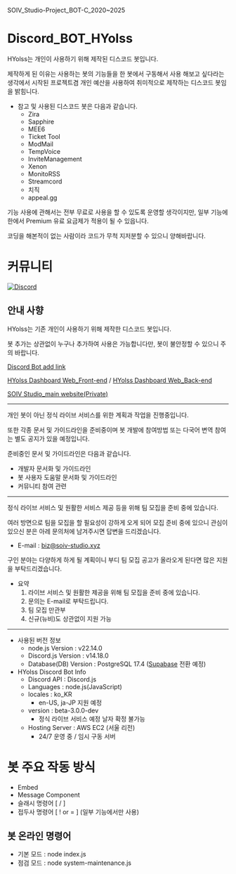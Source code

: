 SOIV_Studio-Project_BOT-C_2020~2025
# Discord_BOT_HYolss
HYolss는 개인이 사용하기 위해 제작된 디스코드 봇입니다.

제작하게 된 이유는 사용하는 봇의 기능들을 한 봇에서 구동해서 사용 해보고 싶다라는 생각에서 시작된 프로젝트겸 개인 예산을 사용하여 취미적으로 제작하는 디스코드 봇임을 밝힘니다.
- 참고 및 사용된 디스코드 봇은 다음과 같습니다.
    * Zira
    * Sapphire
    * MEE6
    * Ticket Tool
    * ModMail
    * TempVoice
    * InviteManagement
    * Xenon
    * MonitoRSS
    * Streamcord
    * 치직
    * appeal.gg

기능 사용에 관해서는 전부 무료로 사용을 할 수 있도록 운영할 생각이지만, 일부 기능에 한에서 Premium 유료 요금제가 적용이 될 수 있읍니다.

코딩을 해본적이 없는 사람이라 코드가 무척 지저분할 수 있으니 양해바랍니다.

# 커뮤니티
[![Discord](https://img.shields.io/badge/Discord-%235865F2.svg?style=for-the-badge&logo=discord&logoColor=white)](https://discord.gg/GvpmtExPrf) 

## 안내 사향
HYolss는 기존 개인이 사용하기 위해 제작한 디스코드 봇입니다.

봇 추가는 상관없이 누구나 추가하여 사용은 가능합니다만, 봇이 불안정할 수 있으니 주의 바랍니다.

[Discord Bot add link](https://discord.com/oauth2/authorize?client_id=888061096441819166)

[HYolss Dashboard Web_Front-end](https://github.com/SOIV-Studio/HYolss-Dashboard-Web_Front-end) / 
[HYolss Dashboard Web_Back-end](https://github.com/SOIV-Studio/HYolss-Dashboard-Web_Back-end)

[SOIV Studio_main website(Private)](https://github.com/SOIV-Studio/main-website_Front-end)
- - -
개인 봇이 아닌 정식 라이브 서비스를 위한 계획과 작업을 진행중입니다.

또한 각종 문서 및 가이드라인을 준비중이며 봇 개발에 참여방법 또는 다국어 변역 참여는 별도 공지가 있을 예정입니다.

준비중인 문서 및 가이드라인은 다음과 같습니다.
- 개발자 문서화 및 가이드라인
- 봇 사용자 도움말 문서화 및 가이드라인
- 커뮤니티 참여 관련
- - -
정식 라이브 서비스 및 원활한 서비스 제공 등을 위해 팀 모집을 준비 중에 있습니다.

여러 방면으로 팀을 모집을 할 필요성이 강하게 오게 되어 모집 준비 중에 있으니 관심이 있으신 분은 아레 문의처에 남겨주시면 답변을 드리겠습니다.
- E-mail : biz@soiv-studio.xyz

구인 분야는 다양하게 하게 될 계획이니 부디 팀 모집 공고가 올라오게 된다면 많은 지원을 부탁드리겠습니다.

- 요약
    1. 라이브 서비스 및 원활한 제공을 위해 팀 모집을 준비 중에 있습니다.
    2. 문의는 E-mail로 부탁드립니다.
    3. 팀 모집 만관부
    4. 신규(뉴비)도 상관없이 지원 가능
- - -
- 사용된 버전 정보
    * node.js Version : v22.14.0
    * Discord.js Version : v14.18.0
    * Database(DB) Version : PostgreSQL 17.4 ([Supabase](https://supabase.com/) 전환 예정)
- HYolss Discord Bot Info
    * Discord API : Discord.js
    * Languages : node.js(JavaScript)
    * locales : ko_KR
        - en-US, ja-JP 지원 예정
    * version : beta-3.0.0-dev
        - 정식 라이브 서비스 예정 날자 확정 불가능
    * Hosting Server : AWS EC2 (서울 리전)
        - 24/7 운영 중 / 임시 구동 서버

# 봇 주요 작동 방식
- Embed
- Message Component
- 슬래시 명령어 [ / ]
- 접두사 명령어 [ ! or = ] (일부 기능에서만 사용)

## 봇 온라인 명령어
* 기본 모드 : node index.js
* 점검 모드 : node system-maintenance.js